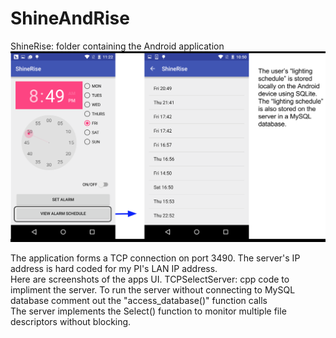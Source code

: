 # ShineAndRise
ShineRise: folder containing the Android application <br />
![Alt text](https://github.com/colinsheppard10/ShineAndRise/blob/master/Images/UserInterface.png "Optional title")

The application forms a TCP connection on port 3490. The server's IP address is hard coded for my PI's LAN IP address.  <br />
Here are screenshots of the apps UI. 
TCPSelectServer: cpp code to impliment the server. To run the server without connecting to MySQL database comment out the "access_database()" function calls <br />
The server implements the Select() function to monitor multiple file descriptors without blocking.<br />
